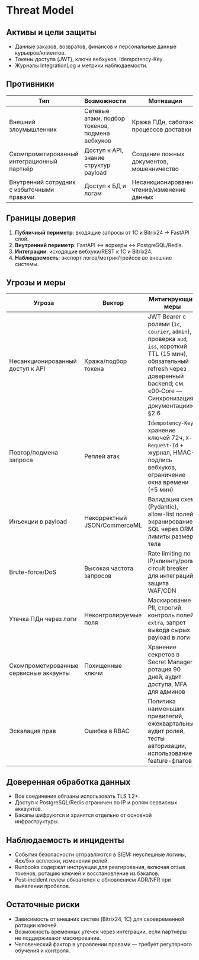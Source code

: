 <!-- filename: docs/security/threat-model.md -->

# Threat Model

## Активы и цели защиты
- Данные заказов, возвратов, финансов и персональные данные курьеров/клиентов.
- Токены доступа (JWT), ключи вебхуков, Idempotency-Key.
- Журналы IntegrationLog и метрики наблюдаемости.

## Противники
| Тип | Возможности | Мотивация |
| --- | --- | --- |
| Внешний злоумышленник | Сетевые атаки, подбор токенов, подмена вебхуков | Кража ПДн, саботаж процессов доставки |
| Скомпрометированный интеграционный партнёр | Доступ к API, знание структур payload | Создание ложных документов, мошенничество |
| Внутренний сотрудник с избыточными правами | Доступ к БД и логам | Несанкционированное чтение/изменение данных |

## Границы доверия
1. **Публичный периметр**: входящие запросы от 1С и Bitrix24 → FastAPI слой.
2. **Внутренний периметр**: FastAPI ↔ воркеры ↔ PostgreSQL/Redis.
3. **Интеграции**: исходящие вебхуки/REST к 1С и Bitrix24.
4. **Наблюдаемость**: экспорт логов/метрик/трейсов во внешние системы.

## Угрозы и меры
| Угроза | Вектор | Митигирующие меры |
| --- | --- | --- |
| Несанкционированный доступ к API | Кража/подбор токена | JWT Bearer с ролями (`1c`, `courier`, `admin`), проверка `aud`, `iss`, короткий TTL (15 мин), обязательный refresh через доверенный backend; см. «00‑Core — Синхронизация документации», §2.6 |
| Повтор/подмена запроса | Реплей атак | `Idempotency-Key`, хранение ключей 72ч, `X-Request-Id` + журнал, HMAC-подпись вебхуков, ограничение окна времени (±5 мин) |
| Инъекции в payload | Некорректный JSON/CommerceML | Валидация схем (Pydantic), allow-list полей, экранирование SQL через ORM, лимиты размера тела |
| Brute-force/DoS | Высокая частота запросов | Rate limiting по IP/клиенту/роли, circuit breaker для интеграций, защита WAF/CDN |
| Утечка ПДн через логи | Неконтролируемые поля | Маскирование PII, строгий контроль полей `extra`, запрет вывода сырых payload в логи |
| Скомпрометированные сервисные аккаунты | Похищенные ключи | Хранение секретов в Secret Manager, ротация 90 дней, аудит доступа, MFA для админов |
| Эскалация прав | Ошибка в RBAC | Политика наименьших привилегий, ежеквартальный аудит ролей, тесты авторизации, использование feature-флагов |

## Доверенная обработка данных
- Все соединения обязаны использовать TLS 1.2+.
- Доступ к PostgreSQL/Redis ограничен по IP и ролям сервисных аккаунтов.
- Бэкапы шифруются и хранятся отдельно от основной инфраструктуры.

## Наблюдаемость и инциденты
- События безопасности отправляются в SIEM: неуспешные логины, 4xx/5xx всплески, изменения ролей.
- Runbooks содержат инструкции для реагирования, включая отзыв токенов, ротацию ключей и восстановление из бэкапов.
- Post-incident review обязателен с обновлением ADR/NFR при выявлении пробелов.

## Остаточные риски
- Зависимость от внешних систем (Bitrix24, 1С) для своевременной ротации ключей.
- Возможность временных утечек через интеграции, если партнёры не поддерживают маскирование.
- Человеческий фактор в управлении правами — требует регулярного обучения и контроля.
